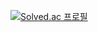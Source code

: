 
[![Solved.ac
프로필](http://mazassumnida.wtf/api/v2/generate_badge?boj=2dudgns)](https://solved.ac/2dudgns)
